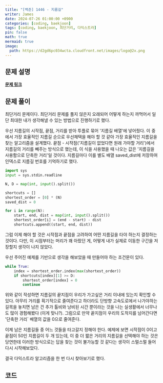 ```yaml
---
title: "[백준] 1446 - 지름길"
writer: James
date: 2024-07-26 01:00:00 +0900
categories: [coding, baekjoon]
tags: [coding, baekjoon, 최단거리, 다익스트라]
pin: false
math: true
mermaid: true
image:
  path: https://d2gd6pc034wcta.cloudfront.net/images/logo@2x.png
---
```


## 문제 설명

<b>[문제 링크](https://www.acmicpc.net/problem/1446)</b>   

## 문제 풀이

최단거리 문제이다. 최단거리 문제를 풀지 않은지 오래되어 어떻게 하는지 까먹어서 일단 최대한 내가 생각해낼 수 있는 방법으로 진행하기로 했다.  

우선 지름길의 시작점, 끝점, 거리를 받아 투플로 묶어 '지름길 배열'에 넣어줬다. 이 중에서 가장 효율적인 지름길 순으로 우선채택을 해야 할 것 같아 가장 효율적인 지름길을 찾는 알고리즘을 설계했다. 끝점 - 시작점('지름길이 없었다면 원래 가야할 거리')에서 지름길의 거리를 빼주는 방식으로 했는데, 이 식을 사용했을 때 나오는 값은 '지름길을 사용함으로 단축한 거리'일 것이다. 지름길마다 이를 별도 배열 saved_dist에 저장하여 인덱스로 지름길 번호를 기억하기로 했다.  

```python
import sys
input = sys.stdin.readline

N, D = map(int, input().split())

shortcuts = []
shortest_order = [0] * (N)
saved_dist = 0

for i in range(N):
    start, end, dist = map(int, input().split())
    shortest_order[i] = (end - start) - dist
    shortcuts.append((start, end, dist))
```

그럼 이제 해야 할 것은 시작점과 끝점을 고려하여 어떤 지름길을 타야 하는지 결정하는 것이다. 다만, 이 시점부터는 머리가 꽤 아팠던 게, 어떻게 내가 실제로 이동한 구간을 저장할지 생각이 나지 않았다.  

우선 주어진 예제를 기반으로 생각을 해보았을 때 만들어야 하는 조건문이 있다.  

```python
while True:
    index = shortest_order.index(max(shortest_order))
    if shortcuts[index][1] >= D:
        shortest_order[index] = 0
        continue
```

위와 같이 작성하면 지름길의 끝지점이 우리가 가고싶은 거리 이내에 있는지 확인할 수 있다. 아무리 거리를 획기적으로 줄여준다고 하더라도 단방향 고속도로에서 나가야하는 길목을 놓치면 남은 건 추가 톨비와 낭비된 시간 뿐이라는 것을 나는 실생활에서 너무나도 많이 경험해봤다 (이게 맞나?). 그럼으로 만약 끝지점이 우리의 도착지를 넘어간다면 '단축한 거리` 배열의 값을 0으로 줄여준다.  

이제 남은 지름길들 중 어느 것들을 타고갈지 정해야 한다. 예제에 보면 시작점이 0이고 끝점이 50인 지름길이 두 개 있는데, 이 중 더 짧은 거리의 지름길을 선택해야 하는 것은 당연한데 이러한 방식으로는 답을 찾는 것이 불가능할 것 같다는 생각이 스멀스멀 들어 다시 시작해보았다.  

결국 다익스트라 알고리즘을 한 번 다시 찾아보기로 했다.  





## 코드
